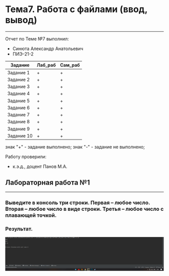 # Тема7. Работа с файлами (ввод, вывод)

----
Отчет по Теме №7 выполнил:

- Синюта Александр Анатольевич
- ПИЭ-21-2

| Задание    | Лаб_раб | Сам_раб |
|------------|---------|---------|
| Задание 1  | +       | +       |
| Задание 2  | +       | +       |
| Задание 3  | +       | +       |
| Задание 4  | +       | +       |
| Задание 5  | +       | +       |
| Задание 6  | +       | +       |
| Задание 7  | +       | +       |
| Задание 8  | +       | +       |
| Задание 9  | +       | +       |
| Задание 10 | +       | +       |

знак "+" - задание выполнено; знак "-" - задание не выполнено;

Работу проверили:

- к.э.д., доцент Панов М.А.

## Лабораторная работа №1

-----

### Выведите в консоль три строки. Первая – любое число. Вторая – любое число в виде строки. Третья – любое число с плавающей точкой.

### Результат.

![](https://github.com/a-a-sinuta/Software_Engineering/blob/Тема_2/pic/laba2_1.png)
